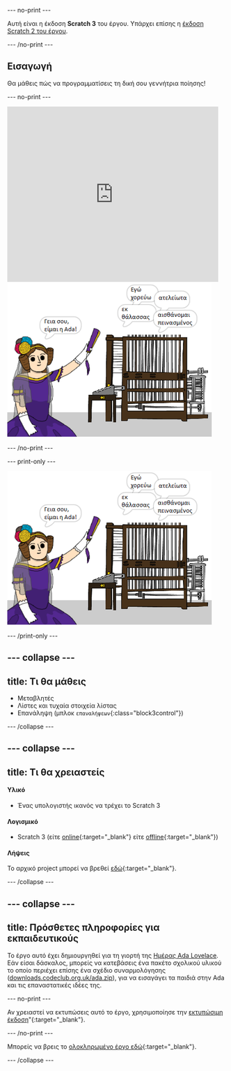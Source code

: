 --- no-print ---

Αυτή είναι η έκδοση **Scratch 3** του έργου. Υπάρχει επίσης η [έκδοση Scratch 2 του έργου](https://projects.raspberrypi.org/en/projects/poetry-generator-scratch2).

--- /no-print ---

## Εισαγωγή

Θα μάθεις πώς να προγραμματίσεις τη δική σου γεννήτρια ποίησης!

--- no-print ---

<div class="scratch-preview">
  <iframe allowtransparency="true" width="485" height="402" src="https://scratch.mit.edu/projects/embed/383052277/?autostart=false" frameborder="0" scrolling="no"></iframe>
  <img src="images/poetry-final.png">
</div>

--- /no-print ---

--- print-only ---

![στιγμιότυπο οθόνης παιχνιδιού](images/poetry-final.png)

--- /print-only ---

--- collapse ---
---
title: Τι θα μάθεις
---
+ Μεταβλητές
+ Λίστες και τυχαία στοιχεία λίστας
+ Επανάληψη (μπλοκ `επαναλήψεων`{:class="block3control"})

--- /collapse ---

--- collapse ---
---
title: Τι θα χρειαστείς
---
#### Υλικό

+ Ένας υπολογιστής ικανός να τρέχει το Scratch 3

#### Λογισμικό

+ Scratch 3 (είτε [online](http://rpf.io/scratchon){:target="_blank"} είτε [offline](http://rpf.io/scratchoff){:target="_blank"})

#### Λήψεις

Το αρχικό project μπορεί να βρεθεί [εδώ](http://rpf.io/p/el-GR/poetry-generator-go){:target="_blank"}.

--- /collapse ---

--- collapse ---
---
title: Πρόσθετες πληροφορίες για εκπαιδευτικούς
---
Το έργο αυτό έχει δημιουργηθεί για τη γιορτή της [Ημέρας Ada Lovelace](https://findingada.com). Εάν είσαι δάσκαλος, μπορείς να κατεβάσεις ένα πακέτο σχολικού υλικού το οποίο περιέχει επίσης ένα σχέδιο συναρμολόγησης ([downloads.codeclub.org.uk/ada.zip](http://downloads.codeclub.org.uk/ada.zip)), για να εισαγάγει τα παιδιά στην Ada και τις επαναστατικές ιδέες της.

--- no-print ---

Αν χρειαστεί να εκτυπώσεις αυτό το έργο, χρησιμοποίησε την [εκτυπώσιμη έκδοση](https://projects.raspberrypi.org/el-GR/projects/poetry-generator/print)"{:target="_blank"}.

--- /no-print ---

Μπορείς να βρεις το [ολοκληρωμένο έργο εδώ](http://rpf.io/p/el-GR/poetry-generator-get){:target="_blank"}.

--- /collapse ---